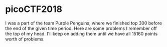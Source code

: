# picoCTF2018

I was a part of the team Purple Penguins, where we finished top 300 before the end of the given time period.
Here are some problems I remember off the top of my head. I'll keep on adding them until we have all 15160 points worth of problems.
